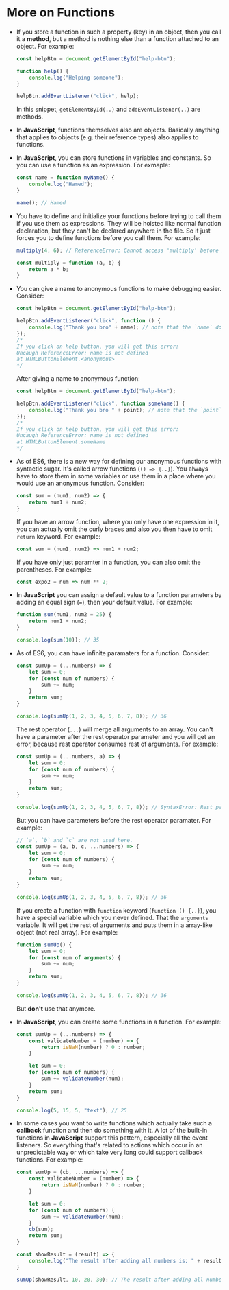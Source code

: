 # More on Functions

- If you store a function in such a property (key) in an object, then you call it a **method**, but a method is nothing else than a function attached to an object. For example:

    ```js
    const helpBtn = document.getElementById("help-btn");

    function help() {
        console.log("Helping someone");
    }

    helpBtn.addEventListener("click", help);
    ```

    In this snippet, `getElementById(..)` and `addEventListener(..)` are methods.
- In **JavaScript**, functions themselves also are objects. Basically anything that applies to objects (e.g. their reference types) also applies to functions.
- In **JavaScript**, you can store functions in variables and constants. So you can use a function as an expression. For exmaple:

    ```js
    const name = function myName() {
        console.log("Hamed");
    }

    name(); // Hamed
    ```

- You have to define and initialize your functions before trying to call them if you use them as expressions. They will be hoisted like normal function declaration, but they can't be declared anywhere in the file. So it just forces you to define functions before you call them. For example:

    ```js
    multiply(4, 6); // ReferenceError: Cannot access 'multiply' before initialization

    const multiply = function (a, b) {
        return a * b;
    }
    ```

- You can give a name to anonymous functions to make debugging easier. Consider:

    ```js
    const helpBtn = document.getElementById("help-btn");

    helpBtn.addEventListener("click", function () {
        console.log("Thank you bro" + name); // note that the `name` doesn't exist for producing an error
    });
    /*
    If you click on help button, you will get this error:
    Uncaugh ReferenceError: name is not defined
    at HTMLButtonElement.<anonymous>
    */
    ```

    After giving a name to anonymous function:

    ```js
    const helpBtn = document.getElementById("help-btn");

    helpBtn.addEventListener("click", function someName() {
        console.log("Thank you bro " + point); // note that the `point` doesn't exist for producing an error
    });
    /*
    If you click on help button, you will get this error:
    Uncaugh ReferenceError: name is not defined
    at HTMLButtonElement.someName
    */
    ```

- As of ES6, there is a new way for defining our anonymous functions with syntactic sugar. It's called arrow functions (`() => {..}`). You always have to store them in some variables or use them in a place where you would use an anonymous function. Consider:

    ```js
    const sum = (num1, num2) => {
        return num1 + num2;
    }
    ```

    If you have an arrow function, where you only have one expression in it, you can actually omit the curly braces and also you then have to omit `return` keyword. For example:

    ```js
    const sum = (num1, num2) => num1 + num2;
    ```

    If you have only just paramter in a function, you can also omit the parentheses. For example:

    ```js
    const expo2 = num => num ** 2;
    ```

- In **JavaScript** you can assign a default value to a function parameters by adding an equal sign (`=`), then your default value. For example:

    ```js
    function sum(num1, num2 = 25) {
        return num1 + num2;
    }

    console.log(sum(10)); // 35
    ```

- As of ES6, you can have infinite paramaters for a function. Consider:

    ```js
    const sumUp = (...numbers) => {
        let sum = 0;
        for (const num of numbers) {
            sum += num;
        }
        return sum;
    }

    console.log(sumUp(1, 2, 3, 4, 5, 6, 7, 8)); // 36
    ```

    The rest operator (`...`) will merge all arguments to an array. You can't have a parameter after the rest operator parameter and you will get an error, because rest operator consumes rest of arguments. For example:

    ```js
    const sumUp = (...numbers, a) => {
        let sum = 0;
        for (const num of numbers) {
            sum += num;
        }
        return sum;
    }

    console.log(sumUp(1, 2, 3, 4, 5, 6, 7, 8)); // SyntaxError: Rest parameter must be last formal parameter
    ```

    But you can have parameters before the rest operator paramater. For example:

    ```js
    // `a`, `b` and `c` are not used here.
    const sumUp = (a, b, c, ...numbers) => {
        let sum = 0;
        for (const num of numbers) {
            sum += num;
        }
        return sum;
    }

    console.log(sumUp(1, 2, 3, 4, 5, 6, 7, 8)); // 36
    ```

    If you create a function with `function` keyword (`function () {..}`), you have a special variable which you never defined. That the `arguments` variable. It will get the rest of arguments and puts them in a array-like object (not real array). For example:

    ```js
    function sumUp() {
        let sum = 0;
        for (const num of arguments) {
            sum += num;
        }
        return sum;
    }

    console.log(sumUp(1, 2, 3, 4, 5, 6, 7, 8)); // 36
    ```

    But **don't** use that anymore.
- In **JavaScript**, you can create some functions in a function. For example:

    ```js
    const sumUp = (...numbers) => {
        const validateNumber = (number) => {
            return isNaN(number) ? 0 : number;
        }

        let sum = 0;
        for (const num of numbers) {
            sum += validateNumber(num);
        }
        return sum;
    }

    console.log(5, 15, 5, "text"); // 25
    ```

- In some cases you want to write functions which actually take such a **callback** function and then do something with it. A lot of the built-in functions in **JavaScript** support this pattern, especially all the event listeners. So everything that's related to actions which occur in an unpredictable way or which take very long could support callback functions. For example:

    ```js
    const sumUp = (cb, ...numbers) => {
        const validateNumber = (number) => {
            return isNaN(number) ? 0 : number;
        }

        let sum = 0;
        for (const num of numbers) {
            sum += validateNumber(num);
        }
        cb(sum);
        return sum;
    }

    const showResult = (result) => {
        console.log("The result after adding all numbers is: " + result);
    }

    sumUp(showResult, 10, 20, 30); // The result after adding all numbers is: 60
    ```
